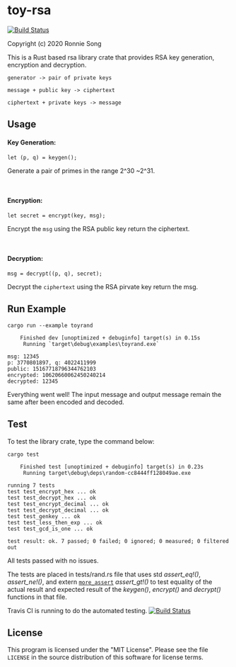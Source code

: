 # toy-rsa

[![Build Status](https://travis-ci.com/ronniesong0809/toy-rsa.svg?token=ysuqwpSTd1nLYmpB7CY5&branch=examples)](https://travis-ci.com/ronniesong0809/toy-rsa)

Copyright (c) 2020 Ronnie Song

This is a Rust based rsa library crate that provides RSA key generation, encryption and decryption.

```
generator -> pair of private keys
```
```
message + public key -> ciphertext 
```
```
ciphertext + private keys -> message
```

## Usage

#### Key Generation:
```
let (p, q) = keygen();
```
Generate a pair of primes in the range 2^30 ~2^31.

<br>

#### Encryption:
```
let secret = encrypt(key, msg);
```
Encrypt the `msg` using the RSA public key return the ciphertext.

<br>

#### Decryption:
```
msg = decrypt((p, q), secret);
```
Decrypt the `ciphertext` using the RSA pirvate key return the msg.

## Run Example

```
cargo run --example toyrand
```

```
    Finished dev [unoptimized + debuginfo] target(s) in 0.15s
     Running `target\debug\examples\toyrand.exe`

msg: 12345
p: 3770801897, q: 4022411999
public: 15167718796344762103
encrypted: 10620660062450240214
decrypted: 12345
```
Everything went well! The input message and output message remain the same after been encoded and decoded.

## Test
To test the library crate, type the command below:
```
cargo test
```

```
    Finished test [unoptimized + debuginfo] target(s) in 0.23s
     Running target\debug\deps\random-cc8444ff128049ae.exe

running 7 tests
test test_encrypt_hex ... ok
test test_decrypt_hex ... ok
test test_encrypt_decimal ... ok
test test_decrypt_decimal ... ok
test test_genkey ... ok
test test_less_then_exp ... ok
test test_gcd_is_one ... ok

test result: ok. 7 passed; 0 failed; 0 ignored; 0 measured; 0 filtered out
```

All tests passed with no issues.

The tests are placed in tests/rand.rs file that uses std *assert_eq!()*, *assert_ne!()*, and extern [`more_assert`](https://docs.rs/more-asserts/0.2.1/more_asserts/) *assert_gt!()* to test equality of the actual result and expected result of the *keygen()*, *encrypt()* and *decrypt()* functions in that file.

Travis CI is running to do the automated testing. [![Build Status](https://travis-ci.com/ronniesong0809/toy-rsa.svg?token=ysuqwpSTd1nLYmpB7CY5&branch=examples)](https://travis-ci.com/ronniesong0809/toy-rsa)

## License

This program is licensed under the "MIT License".  Please
see the file `LICENSE` in the source distribution of this
software for license terms.
